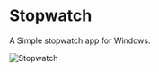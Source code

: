 # Stopwatch

A Simple stopwatch app for Windows.

![Stopwatch](https://user-images.githubusercontent.com/91262816/184718211-e797aa37-504f-42a1-8d18-9c5d8eff2517.png)
